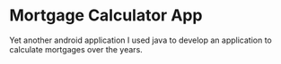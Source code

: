 # Mortgage Calculator App
Yet another android application I used java to develop an application to calculate mortgages over the years. 
